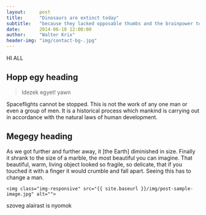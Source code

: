 ```yaml
---
layout:     post
title:      "Dinosaurs are extinct today"
subtitle:   "because they lacked opposable thumbs and the brainpower to build a space program."
date:       2014-06-10 12:00:00
author:     "Walter Krix"
header-img: "img/contact-bg-.jpg"
---
```


<p>HI ALL</p>

<h2 class="section-heading">Hopp egy heading</h2>




<blockquote>Idezek egyet! yawn</blockquote>

<p>Spaceflights cannot be stopped. This is not the work of any one man or even a group of men. It is a historical process which mankind is carrying out in accordance with the natural laws of human development.</p>

<h2 class="section-heading">Megegy heading</h2>

<p>As we got further and further away, it [the Earth] diminished in size. Finally it shrank to the size of a marble, the most beautiful you can imagine. That beautiful, warm, living object looked so fragile, so delicate, that if you touched it with a finger it would crumble and fall apart. Seeing this has to change a man.</p>

    <img class="img-responsive" src="{{ site.baseurl }}/img/post-sample-image.jpg" alt="">

<span class="caption text-muted">szoveg alairast is nyomok</span>


